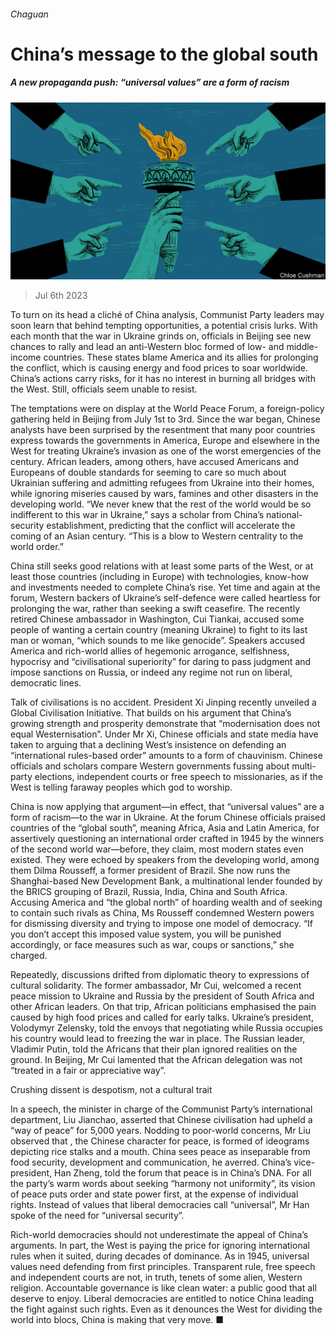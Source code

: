 ###### Chaguan

# China’s message to the global south 

##### A new propaganda push: “universal values” are a form of racism 

![image](images/20230708_CND000.jpg) 

> Jul 6th 2023 

To turn on its head a cliché of China analysis, Communist Party leaders may soon learn that behind tempting opportunities, a potential crisis lurks. With each month that the war in Ukraine grinds on, officials in Beijing see new chances to rally and lead an anti-Western bloc formed of low- and middle-income countries. These states blame America and its allies for prolonging the conflict, which is causing energy and food prices to soar worldwide. China’s actions carry risks, for it has no interest in burning all bridges with the West. Still, officials seem unable to resist.

The temptations were on display at the World Peace Forum, a foreign-policy gathering held in Beijing from July 1st to 3rd. Since the war began, Chinese analysts have been surprised by the resentment that many poor countries express towards the governments in America, Europe and elsewhere in the West for treating Ukraine’s invasion as one of the worst emergencies of the century. African leaders, among others, have accused Americans and Europeans of double standards for seeming to care so much about Ukrainian suffering and admitting refugees from Ukraine into their homes, while ignoring miseries caused by wars, famines and other disasters in the developing world. “We never knew that the rest of the world would be so indifferent to this war in Ukraine,” says a scholar from China’s national-security establishment, predicting that the conflict will accelerate the coming of an Asian century. “This is a blow to Western centrality to the world order.”

China still seeks good relations with at least some parts of the West, or at least those countries (including in Europe) with technologies, know-how and investments needed to complete China’s rise. Yet time and again at the forum, Western backers of Ukraine’s self-defence were called heartless for prolonging the war, rather than seeking a swift ceasefire. The recently retired Chinese ambassador in Washington, Cui Tiankai, accused some people of wanting a certain country (meaning Ukraine) to fight to its last man or woman, “which sounds to me like genocide”. Speakers accused America and rich-world allies of hegemonic arrogance, selfishness, hypocrisy and “civilisational superiority” for daring to pass judgment and impose sanctions on Russia, or indeed any regime not run on liberal, democratic lines.

Talk of civilisations is no accident. President Xi Jinping recently unveiled a Global Civilisation Initiative. That builds on his argument that China’s growing strength and prosperity demonstrate that “modernisation does not equal Westernisation”. Under Mr Xi, Chinese officials and state media have taken to arguing that a declining West’s insistence on defending an “international rules-based order” amounts to a form of chauvinism. Chinese officials and scholars compare Western governments fussing about multi-party elections, independent courts or free speech to missionaries, as if the West is telling faraway peoples which god to worship.

China is now applying that argument—in effect, that “universal values” are a form of racism—to the war in Ukraine. At the forum Chinese officials praised countries of the “global south”, meaning Africa, Asia and Latin America, for assertively questioning an international order crafted in 1945 by the winners of the second world war—before, they claim, most modern states even existed. They were echoed by speakers from the developing world, among them Dilma Rousseff, a former president of Brazil. She now runs the Shanghai-based New Development Bank, a multinational lender founded by the BRICS grouping of Brazil, Russia, India, China and South Africa. Accusing America and “the global north” of hoarding wealth and of seeking to contain such rivals as China, Ms Rousseff condemned Western powers for dismissing diversity and trying to impose one model of democracy. “If you don’t accept this imposed value system, you will be punished accordingly, or face measures such as war, coups or sanctions,” she charged. 

Repeatedly, discussions drifted from diplomatic theory to expressions of cultural solidarity. The former ambassador, Mr Cui, welcomed a recent peace mission to Ukraine and Russia by the president of South Africa and other African leaders. On that trip, African politicians emphasised the pain caused by high food prices and called for early talks. Ukraine’s president, Volodymyr Zelensky, told the envoys that negotiating while Russia occupies his country would lead to freezing the war in place. The Russian leader, Vladimir Putin, told the Africans that their plan ignored realities on the ground. In Beijing, Mr Cui lamented that the African delegation was not “treated in a fair or appreciative way”. 

Crushing dissent is despotism, not a cultural trait

In a speech, the minister in charge of the Communist Party’s international department, Liu Jianchao, asserted that Chinese civilisation had upheld a “way of peace” for 5,000 years. Nodding to poor-world concerns, Mr Liu observed that , the Chinese character for peace, is formed of ideograms depicting rice stalks and a mouth. China sees peace as inseparable from food security, development and communication, he averred. China’s vice-president, Han Zheng, told the forum that peace is in China’s DNA. For all the party’s warm words about seeking “harmony not uniformity”, its vision of peace puts order and state power first, at the expense of individual rights. Instead of values that liberal democracies call “universal”, Mr Han spoke of the need for “universal security”. 

Rich-world democracies should not underestimate the appeal of China’s arguments. In part, the West is paying the price for ignoring international rules when it suited, during decades of dominance. As in 1945, universal values need defending from first principles. Transparent rule, free speech and independent courts are not, in truth, tenets of some alien, Western religion. Accountable governance is like clean water: a public good that all deserve to enjoy. Liberal democracies are entitled to notice China leading the fight against such rights. Even as it denounces the West for dividing the world into blocs, China is making that very move. ■






